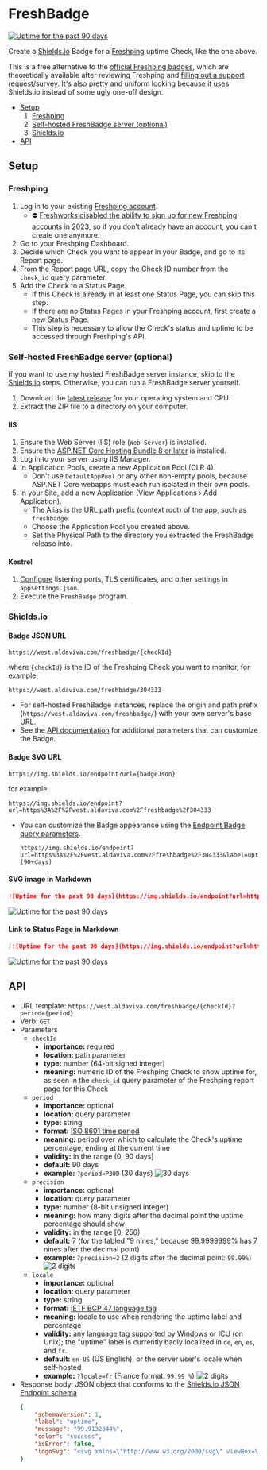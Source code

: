 FreshBadge
===

[![Uptime for the past 90 days](https://img.shields.io/endpoint?url=https%3A%2F%2Fwest.aldaviva.com%2Ffreshbadge%2F304333)](https://statuspage.freshping.io/61473-Aldaviva)

Create a [Shields.io](https://shields.io) Badge for a [Freshping](https://freshping.io/) uptime Check, like the one above.

This is a free alternative to the [official Freshping badges](https://support.freshping.io/support/solutions/articles/50000002949-what-is-a-status-badge-), which are theoretically available after reviewing Freshping and [filling out a support request/survey](https://support.freshping.io/support/tickets/new). It's also pretty and uniform looking because it uses Shields.io instead of some ugly one-off design.

<!-- MarkdownTOC autolink="true" bracket="round" autoanchor="false" levels="1,2,3" bullets="-,1." -->

- [Setup](#setup)
    1. [Freshping](#freshping)
    1. [Self-hosted FreshBadge server \(optional\)](#self-hosted-freshbadge-server-optional)
    1. [Shields.io](#shieldsio)
- [API](#api)

<!-- /MarkdownTOC -->

## Setup

### Freshping
1. Log in to your existing [Freshping account](https://login.freshworks.com/email-login).
    - ⛔ [Freshworks disabled the ability to sign up for new Freshping accounts](https://support.freshping.io/en/support/solutions/articles/50000006524-suspension-of-new-signups-faqs) in 2023, so if you don't already have an account, you can't create one anymore.
1. Go to your Freshping Dashboard.
1. Decide which Check you want to appear in your Badge, and go to its Report page.
1. From the Report page URL, copy the Check ID number from the `check_id` query parameter.
1. Add the Check to a Status Page.
    - If this Check is already in at least one Status Page, you can skip this step.
    - If there are no Status Pages in your Freshping account, first create a new Status Page.
    - This step is necessary to allow the Check's status and uptime to be accessed through Freshping's API.

### Self-hosted FreshBadge server (optional)
If you want to use my hosted FreshBadge server instance, skip to the [Shields.io](#shieldsio) steps. Otherwise, you can run a FreshBadge server yourself.

1. Download the [latest release](https://github.com/Aldaviva/FreshBadge/releases/latest) for your operating system and CPU.
1. Extract the ZIP file to a directory on your computer.

#### IIS
1. Ensure the Web Server (IIS) role (`Web-Server`) is installed.
1. Ensure the [ASP.NET Core Hosting Bundle 8 or later](https://learn.microsoft.com/en-us/aspnet/core/host-and-deploy/iis/hosting-bundle) is installed.
1. Log in to your server using IIS Manager.
1. In Application Pools, create a new Application Pool (CLR 4).
    - Don't use `DefaultAppPool` or any other non-empty pools, because ASP.NET Core webapps must each run isolated in their own pools.
1. In your Site, add a new Application (View Applications › Add Application).
    - The Alias is the URL path prefix (context root) of the app, such as `freshbadge`.
    - Choose the Application Pool you created above.
    - Set the Physical Path to the directory you extracted the FreshBadge release into.

#### Kestrel
1. [Configure](https://learn.microsoft.com/en-us/aspnet/core/fundamentals/servers/kestrel/endpoints) listening ports, TLS certificates, and other settings in `appsettings.json`.
1. Execute the `FreshBadge` program.

### Shields.io
#### Badge JSON URL
```url
https://west.aldaviva.com/freshbadge/{checkId}
```
where `{checkId}` is the ID of the Freshping Check you want to monitor, for example,
```url
https://west.aldaviva.com/freshbadge/304333
```

- For self-hosted FreshBadge instances, replace the origin and path prefix (`https://west.aldaviva.com/freshbadge/`) with your own server's base URL.
- See the [API documentation](#api) for additional parameters that can customize the Badge.

#### Badge SVG URL
```url
https://img.shields.io/endpoint?url={badgeJson}
```
for example
```url
https://img.shields.io/endpoint?url=https%3A%2F%2Fwest.aldaviva.com%2Ffreshbadge%2F304333
```

- You can customize the Badge appearance using the [Endpoint Badge query parameters](https://shields.io/badges/endpoint-badge#:~:text=the%20query%20string.-,Query%20Parameters,-url%20string%20%E2%80%94).
    ```url
    https://img.shields.io/endpoint?url=https%3A%2F%2Fwest.aldaviva.com%2Ffreshbadge%2F304333&label=uptime+(90+days)
    ```

#### SVG image in Markdown
```markdown
![Uptime for the past 90 days](https://img.shields.io/endpoint?url=https%3A%2F%2Fwest.aldaviva.com%2Ffreshbadge%2F304333)
```
![Uptime for the past 90 days](https://img.shields.io/endpoint?url=https%3A%2F%2Fwest.aldaviva.com%2Ffreshbadge%2F304333)

#### Link to Status Page in Markdown
```markdown
[![Uptime for the past 90 days](https://img.shields.io/endpoint?url=https%3A%2F%2Fwest.aldaviva.com%2Ffreshbadge%2F304333)](https://statuspage.freshping.io/61473-Aldaviva)
```
[![Uptime for the past 90 days](https://img.shields.io/endpoint?url=https%3A%2F%2Fwest.aldaviva.com%2Ffreshbadge%2F304333)](https://statuspage.freshping.io/61473-Aldaviva)

## API

- URL template: `https://west.aldaviva.com/freshbadge/{checkId}?period={period}`
- Verb: `GET`
- Parameters
    - `checkId`
        - **importance:** required
        - **location:** path parameter
        - **type:** number (64-bit signed integer)
        - **meaning:** numeric ID of the Freshping Check to show uptime for, as seen in the `check_id` query parameter of the Freshping report page for this Check
    - `period`
        - **importance:** optional
        - **location:** query parameter
        - **type:** string
        - **format:** [ISO 8601 time period](https://en.wikipedia.org/wiki/ISO_8601#Durations)
        - **meaning:** period over which to calculate the Check's uptime percentage, ending at the current time
        - **validity:** in the range (0, 90 days]
        - **default:** 90 days
        - **example:** `?period=P30D` (30 days) ![30 days](https://img.shields.io/endpoint?url=https%3A%2F%2Fwest.aldaviva.com%2Ffreshbadge%2F304333%3Fperiod%3DP30D)
    - `precision`
        - **importance:** optional
        - **location:** query parameter
        - **type:** number (8-bit unsigned integer)
        - **meaning:** how many digits after the decimal point the uptime percentage should show
        - **validity:** in the range [0, 256)
        - **default:** 7 (for the fabled "9 nines," because 99.9999999% has 7 nines after the decimal point)
        - **example:** `?precision=2` (2 digits after the decimal point: `99.99%`) ![2 digits](https://img.shields.io/endpoint?url=https%3A%2F%2Fwest.aldaviva.com%2Ffreshbadge%2F304333%3Fprecision%3D2)
    - `locale` 
        - **importance:** optional
        - **location:** query parameter
        - **type:** string
        - **format:** [IETF BCP 47 language tag](https://en.wikipedia.org/wiki/IETF_language_tag)
        - **meaning:** locale to use when rendering the uptime label and percentage
        - **validity:** any language tag supported by [Windows](https://learn.microsoft.com/en-us/openspecs/windows_protocols/ms-lcid/a9eac961-e77d-41a6-90a5-ce1a8b0cdb9c) or [ICU](https://icu.unicode.org/) (on Unix); the "uptime" label is currently badly localized in `de`, `en`, `es`, and `fr`.
        - **default:** `en-US` (US English), or the server user's locale when self-hosted
        - **example:** `?locale=fr` (France format: `99,99 %`) ![2 digits](https://img.shields.io/endpoint?url=https%3A%2F%2Fwest.aldaviva.com%2Ffreshbadge%2F304333%3Flocale%3Dfr)
- Response body: JSON object that conforms to the [Shields.io JSON Endpoint schema](https://shields.io/badges/endpoint-badge#:~:text=Example%20Shields%20Response-,Schema,-Property)
    ```json
    {
        "schemaVersion": 1,
        "label": "uptime",
        "message": "99.9132844%",
        "color": "success",
        "isError": false,
        "logoSvg": "<svg xmlns=\"http://www.w3.org/2000/svg\" viewBox=\"0 0 32 32\"><path fill=\"#fff\" d=\"M28 0H16C7.2 0 0 7.2 0 16s7.2 16 16 16 16-7.2 16-16V4c0-2.2-1.8-4-4-4zM16 7.7c4.4 0 8 3.5 8.3 7.8h-4l-2.4-3.1c-.2-.3-.6-.4-1-.4-.4.1-.7.3-.8.7l-1.8 5.1-1.3-1.9c-.2-.3-.5-.4-.8-.4H7.7c.2-4.4 3.9-7.8 8.3-7.8zm0 16.6c-4.1 0-7.5-2.9-8.2-6.8h3.9l2.3 3c.2.3.5.4.8.4h.2c.4-.1.7-.3.8-.7l1.8-5.1 1.5 2c.2.2.5.4.8.4h4.4c-.8 3.9-4.2 6.8-8.3 6.8z\"/></svg>"
    }
    ```